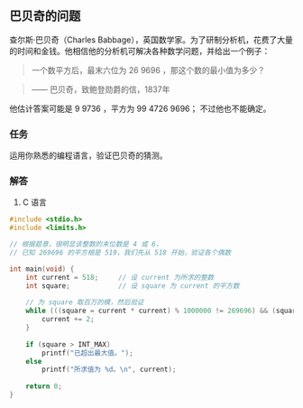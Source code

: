 ## 巴贝奇的问题

查尔斯·巴贝奇（Charles Babbage），英国数学家。为了研制分析机，花费了大量的时间和金钱。他相信他的分析机可解决各种数学问题，并给出一个例子：

> 一个数平方后，最末六位为 26 9696 ，那这个数的最小值为多少？

>	—— 巴贝奇，致鲍登勋爵的信，1837年

他估计答案可能是 9 9736 ，平方为 99 4726 9696； 不过他也不能确定。

### 任务

运用你熟悉的编程语言，验证巴贝奇的猜测。


### 解答

1. C 语言

```c
#include <stdio.h>
#include <limits.h>

// 根据题意，很明显该整数的末位数是 4 或 6，
// 已知 269696 的平方根是 519，我们先从 518 开始，验证各个偶数 

int main(void) {
	int current = 518;     // 设 current 为所求的整数                              
	int square;            // 设 square 为 current 的平方数
 
	// 为 square 取百万的模，然后验证
	while (((square = current * current) % 1000000 != 269696) && (square < INT_MAX)) {
		current += 2; 
	}
 
	if (square > INT_MAX)
	    printf("已超出最大值。");
	else		   
	    printf("所求值为 %d。\n", current);
  
	return 0;
}
```
